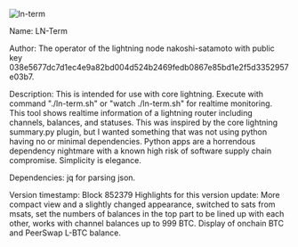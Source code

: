 ![ln-term](https://github.com/user-attachments/assets/ee7fda8a-1561-4cf2-91f8-0e2cb973f6a6)

Name: LN-Term

Author: The operator of the lightning node nakoshi-satamoto with public key 038e5677dc7d1ec4e9a82bd004d524b2469fedb0867e85bd1e2f5d3352957e03b7.

Description: This is intended for use with core lightning. Execute with command "./ln-term.sh" or "watch ./ln-term.sh" for realtime monitoring. This tool shows realtime information of a lightning router including channels, balances, and statuses. This was inspired by the core lightning summary.py plugin, but I wanted something that was not using python having no or minimal dependencies. Python apps are a horrendous dependency nightmare with a known high risk of software supply chain compromise. Simplicity is elegance.

Dependencies: jq for parsing json.

Version timestamp: Block 852379
Highlights for this version update: More compact view and a slightly changed appearance, switched to sats from msats, set the numbers of balances in the top part to be lined up with each other, works with channel balances up to 999 BTC. Display of onchain BTC and PeerSwap L-BTC balance.
